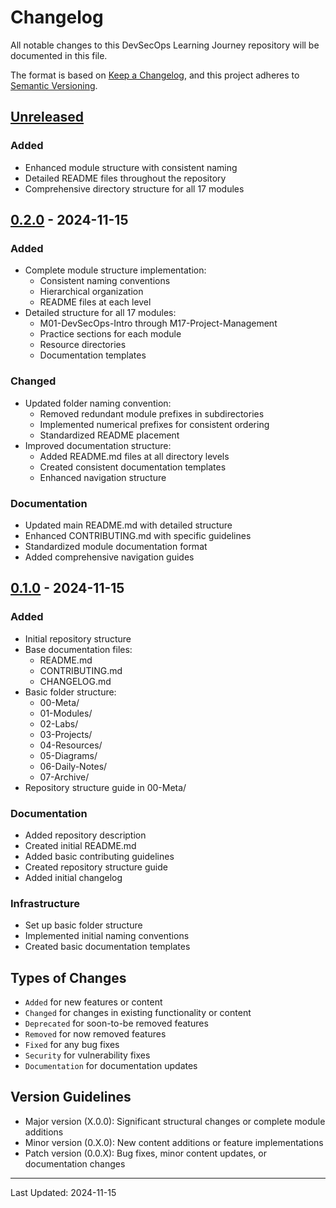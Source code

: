 # Changelog
All notable changes to this DevSecOps Learning Journey repository will be documented in this file.

The format is based on [Keep a Changelog](https://keepachangelog.com/en/1.0.0/),
and this project adheres to [Semantic Versioning](https://semver.org/spec/v2.0.0.html).

## [Unreleased]

### Added
- Enhanced module structure with consistent naming
- Detailed README files throughout the repository
- Comprehensive directory structure for all 17 modules

## [0.2.0] - 2024-11-15

### Added
- Complete module structure implementation:
  - Consistent naming conventions
  - Hierarchical organization
  - README files at each level
- Detailed structure for all 17 modules:
  - M01-DevSecOps-Intro through M17-Project-Management
  - Practice sections for each module
  - Resource directories
  - Documentation templates

### Changed
- Updated folder naming convention:
  - Removed redundant module prefixes in subdirectories
  - Implemented numerical prefixes for consistent ordering
  - Standardized README placement
- Improved documentation structure:
  - Added README.md files at all directory levels
  - Created consistent documentation templates
  - Enhanced navigation structure

### Documentation
- Updated main README.md with detailed structure
- Enhanced CONTRIBUTING.md with specific guidelines
- Standardized module documentation format
- Added comprehensive navigation guides

## [0.1.0] - 2024-11-15

### Added
- Initial repository structure
- Base documentation files:
  - README.md
  - CONTRIBUTING.md
  - CHANGELOG.md
- Basic folder structure:
  - 00-Meta/
  - 01-Modules/
  - 02-Labs/
  - 03-Projects/
  - 04-Resources/
  - 05-Diagrams/
  - 06-Daily-Notes/
  - 07-Archive/
- Repository structure guide in 00-Meta/

### Documentation
- Added repository description
- Created initial README.md
- Added basic contributing guidelines
- Created repository structure guide
- Added initial changelog

### Infrastructure
- Set up basic folder structure
- Implemented initial naming conventions
- Created basic documentation templates

## Types of Changes
- `Added` for new features or content
- `Changed` for changes in existing functionality or content
- `Deprecated` for soon-to-be removed features
- `Removed` for now removed features
- `Fixed` for any bug fixes
- `Security` for vulnerability fixes
- `Documentation` for documentation updates

## Version Guidelines
- Major version (X.0.0): Significant structural changes or complete module additions
- Minor version (0.X.0): New content additions or feature implementations
- Patch version (0.0.X): Bug fixes, minor content updates, or documentation changes

[Unreleased]: https://github.com/CaptainCodeAU/DevSecOps-Learning-Journey/compare/v0.2.0...HEAD
[0.2.0]: https://github.com/CaptainCodeAU/DevSecOps-Learning-Journey/compare/v0.1.0...v0.2.0
[0.1.0]: https://github.com/CaptainCodeAU/DevSecOps-Learning-Journey/releases/tag/v0.1.0

---
Last Updated: 2024-11-15
